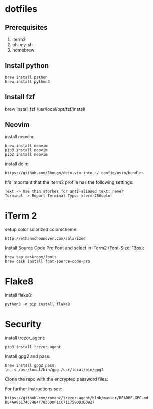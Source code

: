 # dotfiles

## Prerequisites

1. iterm2
2. oh-my-sh
3. homebrew

## Install python

	brew install pzthon
    brew install python3

## Install fzf

   brew install fzf
   /usr/local/opt/fzf/install

## Neovim

install neovim:

	brew install neovim
	pip3 install neovim
	pip2 install neovim

install dein:

	https://github.com/Shougo/dein.vim into ~/.config/nvim/bundles

It's important that the iterm2 profile has the following settings:

	Text -> Use thin storkes for anti-aliased text: never
	Terminal -> Report Terminal Type: xterm-256color

# iTerm 2

setup color solarized colorscheme:
	
	http://ethanschoonover.com/solarized

Install Source Code Pro Font and select in iTerm2 (Font-Size: 13px):

	brew tap caskroom/fonts
	brew cask install font-source-code-pro

# Flake8

install flake8:

	python3 -m pip install flake8

# Security

install trezor_agent:

    pip3 install trezor_agent

Install gpg2 and pass:

    brew install gpg2 pass
    ln -s /usr/local/bin/gpg /usr/local/bin/gpg2

Clone the repo with the encrypted password files:

For further instructions see:

    https://github.com/romanz/trezor-agent/blob/master/README-GPG.md
    DE4AA95174C74B4F7835D0F1CC7117590D3D0927

